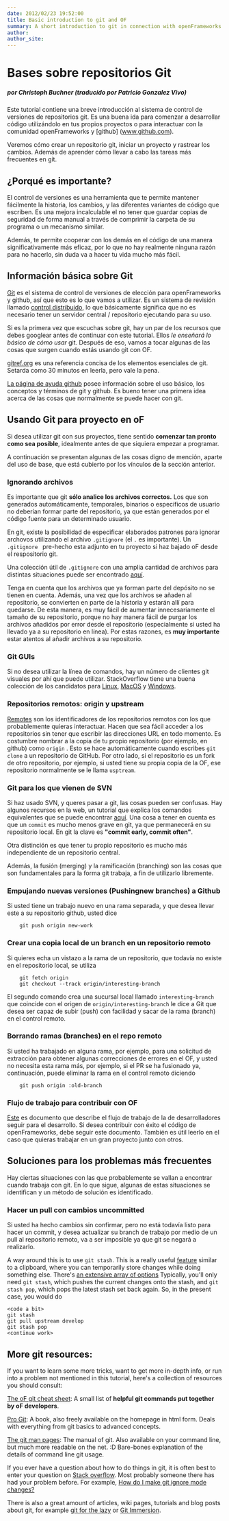 ```yaml
---
date: 2012/02/23 19:52:00
title: Basic introduction to git and OF
summary: A short introduction to git in connection with openFrameworks
author: 
author_site: 
---
```




# Bases sobre repositorios Git
##### por Christoph Buchner (traducido por Patricio Gonzalez Vivo)

Este tutorial contiene una breve introducción al sistema de control de versiones de repositorios git. Es una buena ida para comenzar a desarrollar código utilizándolo en tus propios proyectos o para interactuar con la comunidad openFrameworks y [github] (www.github.com).

Veremos cómo crear un repositorio git, iniciar un proyecto y rastrear los cambios. Además de aprender cómo llevar a cabo las tareas más frecuentes en git.

## ¿Porqué es importante?

El control de versiones es una herramienta que te permite mantener fácilmente la historia, los cambios, y las diferentes variantes de código que escriben.
Es una mejora incalculable el no tener que guardar copias de seguridad de forma manual a través de comprimir la carpeta de su programa o un mecanismo similar.

Además, te permite cooperar con los demás en el código de una manera significativamente más eficaz, por lo que no hay realmente ninguna razón para no hacerlo, sin duda va a hacer tu vida mucho más fácil.

## Información básica sobre Git

[Git](http://en.wikipedia.org/wiki/Git_%28software%29) es el sistema de control de versiones de elección para openFrameworks y github, así que esto es lo que vamos a utilizar.
Es un sistema de revisión llamado [control distribuido](http://en.wikipedia.org/wiki/Distributed_revision_control), lo que básicamente significa que no es necesario tener un servidor central / repositorio ejecutando para su uso.

Si es la primera vez que escuchas sobre git, hay un par de los recursos que debes googlear antes de continuar con este tutorial. Ellos *le enseñará lo básico de cómo usar* git. Después de eso, vamos a tocar algunas de las cosas que surgen cuando estás usando git con OF.

[gitref.org](http://gitref.org/) es una referencia concisa de los elementos esenciales de git. Setarda como 30 minutos en leerla, pero vale la pena.

[La página de ayuda github](http://help.github.com/) posee información sobre el uso básico, los conceptos y términos de git y github. Es bueno tener una primera idea acerca de las cosas que normalmente se puede hacer con git.


## Usando Git para proyecto en oF

Si desea utilizar git con sus proyectos, tiene sentido **comenzar tan pronto como sea posible**, idealmente antes de que siquiera empezar a programar.

A continuación se presentan algunas de las cosas digno de mención, aparte del uso de base, que está cubierto por los vínculos de la sección anterior.

	
### Ignorando archivos
Es importante que git **sólo analice los archivos correctos.**
Los que son generados automáticamente, temporales, binarios o específicos de usuario no deberían formar parte del repositorio, ya que están generados por el código fuente para un determinado usuario.

En git, existe la posibilidad de especificar elaborados patrones para ignorar archovos utilizando el archivo `.gitignore` (el `.` es importante).
Un `.gitignore ` pre-hecho esta adjunto en tu proyecto si haz bajado oF desde el respositorio git.

Una colección útil de `.gitignore` con una amplia cantidad de archivos para distintas situaciones puede ser encontrado [aquí](https://github.com/github/gitignore).

Tenga en cuenta que los archivos que ya forman parte del depósito no se tienen en cuenta.
Además, una vez que los archivos se añaden al repositorio, se convierten en parte de la historia y estarán allí para quedarse. De esta manera, es muy fácil de aumentar innecesariamente el tamaño de su repositorio, porque no hay manera fácil de purgar los archivos añadidos por error desde el repositorio (especialmente si usted ha llevado ya a su repositorio en línea).
Por estas razones, es **muy importante** estar atentos al añadir archivos a su repositorio.

### Git GUIs
Si no desea utilizar la línea de comandos, hay un número de clientes git visuales por ahí que puede utilizar.
StackOverflow tiene una buena colección de los candidatos para [Linux](http://stackoverflow.com/q/2141611/599884), [MacOS](http://stackoverflow.com/questions/455698/best-visual-client-for-git-on-mac-os-x) y [Windows](http://stackoverflow.com/questions/157476/what-guis-exist-for-git-on-windows).

### Repositorios remotos: origin y upstream
[Remotes](http://gitref.org/remotes/) son los identificadores de los repositorios remotos con los que probablemente quieras interactuar.
Hacen que sea fácil acceder a los repositorios sin tener que escribir las direcciones URL en todo momento.
Es costumbre nombrar a la copia de tu propio repositorio (por ejemplo, en github) como `origin` . Esto se hace automáticamente cuando escribes `git clone` a un repositorio de GitHub.
Por otro lado, si el repositorio es un fork de otro repositorio, por ejemplo, si usted tiene su propia copia de la OF, ese repositorio normalmente se le llama `usptream`.

### Git para los que vienen de SVN
Si haz usado SVN, y queres pasar a git, las cosas pueden ser confusas. Hay algunos recursos en la web, un tutorial que explica los comandos equivalentes que se puede encontrar [aquí](http://git.or.cz/course/svn.html).
Una cosa a tener en cuenta es que un `commit` es mucho menos grave en git, ya que permanecerá en su repositorio local. En git la clave es  **"commit early, commit often"**.

Otra distinción es que tener tu propio repositorio es mucho más independiente de un repositorio central.

Además, la fusión (merging) y la ramificación (branching) son las cosas que son fundamentales para la forma git trabaja, a fin de utilizarlo libremente.

### Empujando nuevas versiones (Pushingnew branches) a Github
Si usted tiene un trabajo nuevo en una rama separada, y que desea llevar este a su repositorio github, usted dice

```
	git push origin new-work
```
	
### Crear una copia local de un branch en un repositorio remoto 

Si quieres echa un vistazo a la rama de un repositorio, que todavía no existe en el repositorio local, se utiliza

```
	git fetch origin
	git checkout --track origin/interesting-branch
```

El segundo comando crea una sucursal local llamado `interesting-branch` que coincide con el origen de `origin/interesting-branch` le dice a Git que desea ser capaz de subir (push) con facilidad y sacar de la rama (branch) en el control remoto.

### Borrando ramas (branches) en el repo remoto 
Si usted ha trabajado en alguna rama, por ejemplo, para una solicitud de extracción para obtener algunas correcciones de errores en el OF, y usted no necesita esta rama más, por ejemplo, si el PR se ha fusionado ya, continuación, puede eliminar la rama en el control remoto diciendo

```
	git push origin :old-branch
```

### Flujo de trabajo para contribuir con OF 
[Este](https://github.com/openframeworks/openFrameworks/wiki/openFrameworks-git-workflow) es documento que describe el flujo de trabajo de la de desarrolladores seguir para el desarrollo.
Si desea contribuir con éxito el código de openFrameworks, debe seguir este documento.
También es útil leerlo en el caso que quieras trabajar en un gran proyecto junto con otros.


## Soluciones para los problemas más frecuentes 

Hay ciertas situaciones con las que probablemente se vallan a encontrar cuando trabaja con git.
En lo que sigue, algunas de estas situaciones se identifican y un método de solución es identificado.


### Hacer un pull con cambios uncommitted

Si usted ha hecho cambios sin confirmar, pero no está todavía listo para hacer un commit, y desea actualizar su branch de trabajo por medio de un pull al repositorio remoto, va a ser imposible ya que git se negará a realizarlo.

A way around this is to use `git stash`.
This is a really useful [feature](http://gitready.com/beginner/2009/01/10/stashing-your-changes.html) similar to a clipboard, where you can temporarily store changes while doing something else.
There's [an extensive array of options](http://linux.die.net/man/1/git-stash)
Typically, you'll only need `git stash`, which pushes the current changes onto the stash, and `git stash pop`, which pops the latest stash set back again.
So, in the present case, you would do

	<code a bit>
	git stash
	git pull upstream develop
	git stash pop
	<continue work>

## More git resources:

If you want to learn some more tricks, want to get more in-depth info, or run into a problem not mentioned in this tutorial, here's a collection of resources you should consult:

[The oF git cheat sheet](http://piratepad.net/ofgitcheatsheet): A small list of **helpful git commands put together by oF developers**.

[Pro Git](http://progit.org/): A book, also freely available on the homepage in html form. Deals with everything from git basics to advanced concepts.

[The git man pages](http://www.kernel.org/pub/software/scm/git/docs/): The manual of git. Also available on your command line, but much more readable on the net. :D Bare-bones explanation of the details of command line git usage.

If you ever have a question about how to do things in git, it is often best to enter your question on [Stack overflow](http://www.stackoverflow.com). Most probably someone there has had your problem before. For example, [How do I make git ignore mode changes?](http://stackoverflow.com/search?q=How+do+I+make+git+ignore+mode+changes)

There is also a great amount of articles, wiki pages, tutorials and blog posts about git, for example [git for the lazy](http://spheredev.org/wiki/Git_for_the_lazy) or [Git Immersion](http://library.edgecase.com/git_immersion/index.html).

